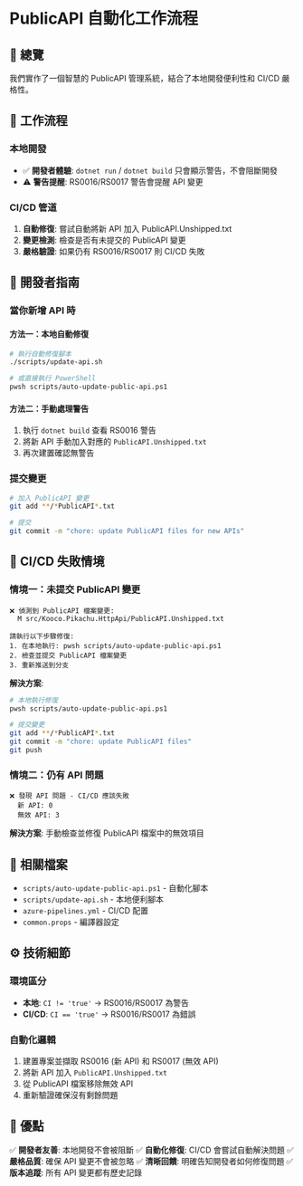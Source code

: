 # PublicAPI 自動化工作流程

## 🎯 總覽

我們實作了一個智慧的 PublicAPI 管理系統，結合了本地開發便利性和 CI/CD 嚴格性。

## 🔄 工作流程

### 本地開發
- ✅ **開發者體驗**: `dotnet run` / `dotnet build` 只會顯示警告，不會阻斷開發
- ⚠️ **警告提醒**: RS0016/RS0017 警告會提醒 API 變更

### CI/CD 管道
1. **自動修復**: 嘗試自動將新 API 加入 PublicAPI.Unshipped.txt
2. **變更檢測**: 檢查是否有未提交的 PublicAPI 變更
3. **嚴格驗證**: 如果仍有 RS0016/RS0017 則 CI/CD 失敗

## 📝 開發者指南

### 當你新增 API 時

#### 方法一：本地自動修復
```bash
# 執行自動修復腳本
./scripts/update-api.sh

# 或直接執行 PowerShell
pwsh scripts/auto-update-public-api.ps1
```

#### 方法二：手動處理警告
1. 執行 `dotnet build` 查看 RS0016 警告
2. 將新 API 手動加入對應的 `PublicAPI.Unshipped.txt`
3. 再次建置確認無警告

### 提交變更
```bash
# 加入 PublicAPI 變更
git add **/*PublicAPI*.txt

# 提交
git commit -m "chore: update PublicAPI files for new APIs"
```

## 🚫 CI/CD 失敗情境

### 情境一：未提交 PublicAPI 變更
```
❌ 偵測到 PublicAPI 檔案變更:
  M src/Kooco.Pikachu.HttpApi/PublicAPI.Unshipped.txt

請執行以下步驟修復:
1. 在本地執行: pwsh scripts/auto-update-public-api.ps1
2. 檢查並提交 PublicAPI 檔案變更
3. 重新推送到分支
```

**解決方案**:
```bash
# 本地執行修復
pwsh scripts/auto-update-public-api.ps1

# 提交變更
git add **/*PublicAPI*.txt
git commit -m "chore: update PublicAPI files"
git push
```

### 情境二：仍有 API 問題
```
❌ 發現 API 問題 - CI/CD 應該失敗
  新 API: 0
  無效 API: 3
```

**解決方案**: 手動檢查並修復 PublicAPI 檔案中的無效項目

## 📁 相關檔案

- `scripts/auto-update-public-api.ps1` - 自動化腳本
- `scripts/update-api.sh` - 本地便利腳本
- `azure-pipelines.yml` - CI/CD 配置
- `common.props` - 編譯器設定

## ⚙️ 技術細節

### 環境區分
- **本地**: `CI != 'true'` → RS0016/RS0017 為警告
- **CI/CD**: `CI == 'true'` → RS0016/RS0017 為錯誤

### 自動化邏輯
1. 建置專案並擷取 RS0016 (新 API) 和 RS0017 (無效 API)
2. 將新 API 加入 `PublicAPI.Unshipped.txt`
3. 從 PublicAPI 檔案移除無效 API
4. 重新驗證確保沒有剩餘問題

## 🎁 優點

✅ **開發者友善**: 本地開發不會被阻斷
✅ **自動化修復**: CI/CD 會嘗試自動解決問題
✅ **嚴格品質**: 確保 API 變更不會被忽略
✅ **清晰回饋**: 明確告知開發者如何修復問題
✅ **版本追蹤**: 所有 API 變更都有歷史記錄
